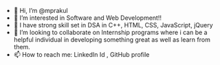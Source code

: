 - 👋 Hi, I’m @mprakul
- 👀 I’m interested in Software and Web Development!!
- 🌱 I have strong skill set in DSA in C++, HTML, CSS, JavaScript, jQuery
- 💞️ I’m looking to collaborate on Internship programs where i can be a helpful individual in developing something great as well as learn from them.
- 📫 How to reach me: LinkedIn Id , GitHub profile

<!---
mprakul/mprakul is a ✨ special ✨ repository because its `README.md` (this file) appears on your GitHub profile.
You can click the Preview link to take a look at your changes.
--->
